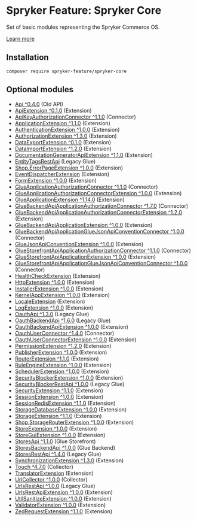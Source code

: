 # Spryker Feature: Spryker Core

Set of basic modules representing the Spryker Commerce OS.

[Learn more](https://docs.spryker.com/docs/pbc/all/miscellaneous/202307.0/spryker-core-feature-overview/spryker-core-feature-overview.html)

## Installation

```
composer require spryker-feature/spryker-core
```

## Optional modules
- [Api ^0.4.0](https://github.com/spryker/api) (Old API)
- [ApiExtension ^0.1.0](https://github.com/spryker/api-extension) (Extension)
- [ApiKeyAuthorizationConnector ^1.1.0](https://github.com/spryker/api-key-authorization-connector) (Connector)
- [ApplicationExtension ^1.1.0](https://github.com/spryker/application-extension) (Extension)
- [AuthenticationExtension ^1.0.0](https://github.com/spryker/authentication-extension) (Extension)
- [AuthorizationExtension ^1.3.0](https://github.com/spryker/authorization-extension) (Extension)
- [DataExportExtension ^0.1.0](https://github.com/spryker/data-export-extension) (Extension)
- [DataImportExtension ^1.2.0](https://github.com/spryker/data-import-extension) (Extension)
- [DocumentationGeneratorApiExtension ^1.1.0](https://github.com/spryker/documentation-generator-api-extension) (Extension)
- [EntityTagsRestApi](https://github.com/spryker/entity-tags-rest-api) (Legacy Glue)
- [Shop.ErrorPageExtension ^1.0.0](https://github.com/spryker-shop/error-page-extension) (Extension)
- [EventDispatcherExtension](https://github.com/spryker/event-dispatcher-extension) (Extension)
- [FormExtension ^1.0.0](https://github.com/spryker/form-extension) (Extension)
- [GlueApplicationAuthorizationConnector ^1.1.0](https://github.com/spryker/glue-application-authorization-connector) (Connector)
- [GlueApplicationAuthorizationConnectorExtension ^1.0.0](https://github.com/spryker/glue-application-authorization-connector-extension) (Extension)
- [GlueApplicationExtension ^1.14.0](https://github.com/spryker/glue-application-extension) (Extension)
- [GlueBackendApiApplicationAuthorizationConnector ^1.7.0](https://github.com/spryker/glue-backend-api-application-authorization-connector) (Connector)
- [GlueBackendApiApplicationAuthorizationConnectorExtension ^1.2.0](https://github.com/spryker/glue-backend-api-application-authorization-connector-extension) (Extension)
- [GlueBackendApiApplicationExtension ^1.0.0](https://github.com/spryker/glue-backend-api-application-extension) (Extension)
- [GlueBackendApiApplicationGlueJsonApiConventionConnector ^1.0.0](https://github.com/spryker/glue-backend-api-application-glue-json-api-convention-connector) (Connector)
- [GlueJsonApiConventionExtension ^1.0.0](https://github.com/spryker/glue-json-api-convention-extension) (Extension)
- [GlueStorefrontApiApplicationAuthorizationConnector ^1.1.0](https://github.com/spryker/glue-storefront-api-application-authorization-connector) (Connector)
- [GlueStorefrontApiApplicationExtension ^1.0.0](https://github.com/spryker/glue-storefront-api-application-extension) (Extension)
- [GlueStorefrontApiApplicationGlueJsonApiConventionConnector ^1.0.0](https://github.com/spryker/glue-storefront-api-application-glue-json-api-convention-connector) (Connector)
- [HealthCheckExtension](https://github.com/spryker/health-check-extension) (Extension)
- [HttpExtension ^1.0.0](https://github.com/spryker/http-extension) (Extension)
- [InstallerExtension ^1.0.0](https://github.com/spryker/installer-extension) (Extension)
- [KernelAppExtension ^1.0.0](https://github.com/spryker/kernel-app-extension) (Extension)
- [LocaleExtension](https://github.com/spryker/locale-extension) (Extension)
- [LogExtension ^1.0.0](https://github.com/spryker/log-extension) (Extension)
- [OauthApi ^1.3.0](https://github.com/spryker/oauth-api) (Legacy Glue)
- [OauthBackendApi ^1.6.0](https://github.com/spryker/oauth-backend-api) (Legacy Glue)
- [OauthBackendApiExtension ^1.0.0](https://github.com/spryker/oauth-backend-api-extension) (Extension)
- [OauthUserConnector ^1.4.0](https://github.com/spryker/oauth-user-connector) (Connector)
- [OauthUserConnectorExtension ^1.0.0](https://github.com/spryker/oauth-user-connector-extension) (Extension)
- [PermissionExtension ^1.2.0](https://github.com/spryker/permission-extension) (Extension)
- [PublisherExtension ^1.0.0](https://github.com/spryker/publisher-extension) (Extension)
- [RouterExtension ^1.1.0](https://github.com/spryker/router-extension) (Extension)
- [RuleEngineExtension ^1.0.0](https://github.com/spryker/rule-engine-extension) (Extension)
- [SchedulerExtension ^1.0.0](https://github.com/spryker/scheduler-extension) (Extension)
- [SecurityBlockerExtension ^1.0.0](https://github.com/spryker/security-blocker-extension) (Extension)
- [SecurityBlockerRestApi ^1.0.0](https://github.com/spryker/security-blocker-rest-api) (Legacy Glue)
- [SecurityExtension ^1.1.0](https://github.com/spryker/security-extension) (Extension)
- [SessionExtension ^1.0.0](https://github.com/spryker/session-extension) (Extension)
- [SessionRedisExtension ^1.1.0](https://github.com/spryker/session-redis-extension) (Extension)
- [StorageDatabaseExtension ^1.0.0](https://github.com/spryker/storage-database-extension) (Extension)
- [StorageExtension ^1.1.0](https://github.com/spryker/storage-extension) (Extension)
- [Shop.StorageRouterExtension ^1.0.0](https://github.com/spryker-shop/storage-router-extension) (Extension)
- [StoreExtension ^1.0.0](https://github.com/spryker/store-extension) (Extension)
- [StoreGuiExtension ^1.0.0](https://github.com/spryker/store-gui-extension) (Extension)
- [StoresApi ^1.1.0](https://github.com/spryker/stores-api) (Glue Storefront)
- [StoresBackendApi ^1.0.0](https://github.com/spryker/stores-backend-api) (Glue Backend)
- [StoresRestApi ^1.4.0](https://github.com/spryker/stores-rest-api) (Legacy Glue)
- [SynchronizationExtension ^1.3.0](https://github.com/spryker/synchronization-extension) (Extension)
- [Touch ^4.7.0](https://github.com/spryker/touch) (Collector)
- [TranslatorExtension](https://github.com/spryker/translator-extension) (Extension)
- [UrlCollector ^1.0.0](https://github.com/spryker/url-collector) (Collector)
- [UrlsRestApi ^1.0.0](https://github.com/spryker/urls-rest-api) (Legacy Glue)
- [UrlsRestApiExtension ^1.0.0](https://github.com/spryker/urls-rest-api-extension) (Extension)
- [UtilSanitizeExtension ^1.0.0](https://github.com/spryker/util-sanitize-extension) (Extension)
- [ValidatorExtension ^1.0.0](https://github.com/spryker/validator-extension) (Extension)
- [ZedRequestExtension ^1.1.0](https://github.com/spryker/zed-request-extension) (Extension)
